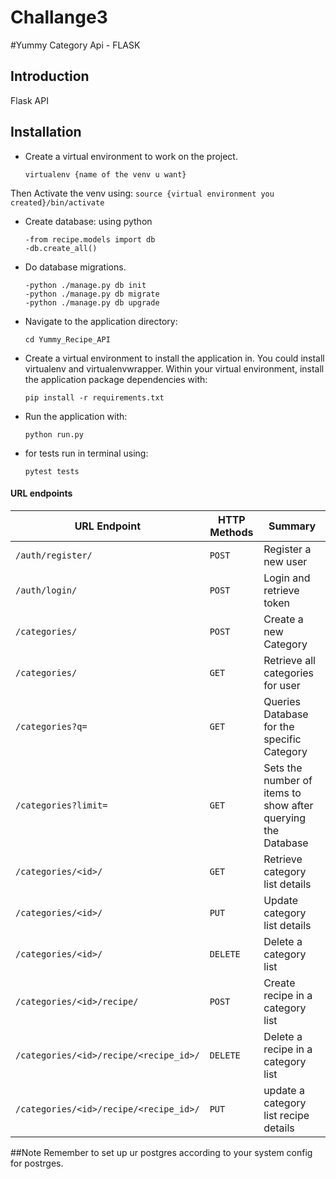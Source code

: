 # Challange3

#Yummy Category Api - FLASK


## Introduction
Flask API


## Installation
* Create a virtual environment to work on the project.
    ```
    virtualenv {name of the venv u want}
    ```
Then Activate the venv using:
    ```
    source {virtual environment you created}/bin/activate
    ```
* Create database:
using python
    ```
    -from recipe.models import db
    -db.create_all()
    ```
* Do database migrations.
    ```
    -python ./manage.py db init
    -python ./manage.py db migrate
    -python ./manage.py db upgrade
    ```

* Navigate to the application directory:

    ```
    cd Yummy_Recipe_API
    ```

* Create a virtual environment to install the
application in. You could install virtualenv and virtualenvwrapper.
Within your virtual environment, install the application package dependencies with:

    ```
    pip install -r requirements.txt
    ```

* Run the application with:

    ```
    python run.py
    ```
* for tests run in terminal using:

    ```
    pytest tests
    ```

#### URL endpoints

| URL Endpoint | HTTP Methods | Summary |
| -------- | ------------- | --------- |
| `/auth/register/` | `POST`  | Register a new user|
| `/auth/login/` | `POST` | Login and retrieve token|
| `/categories/` | `POST` | Create a new Category |
| `/categories/` | `GET` | Retrieve all categories for user |
| `/categories?q=` | `GET` | Queries Database for the specific Category |
| `/categories?limit=` | `GET` | Sets the number of items to show after querying the Database |
| `/categories/<id>/` | `GET` |  Retrieve category list details |
| `/categories/<id>/` | `PUT` | Update category list details |
| `/categories/<id>/` | `DELETE` | Delete a category list |
| `/categories/<id>/recipe/` | `POST` |  Create recipe in a category list |
| `/categories/<id>/recipe/<recipe_id>/` | `DELETE`| Delete a recipe in a category list|
| `/categories/<id>/recipe/<recipe_id>/` | `PUT`| update a category list recipe details|


##Note
Remember to set up ur postgres according to your system config for postrges.

